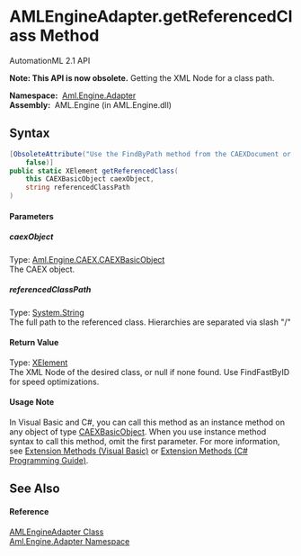 AMLEngineAdapter.getReferencedClass Method
==========================================
AutomationML 2.1 API

**Note: This API is now obsolete.**
Getting the XML Node for a class path.

  **Namespace:**  [Aml.Engine.Adapter][1]  
  **Assembly:**  AML.Engine (in AML.Engine.dll)

Syntax
------

```csharp
[ObsoleteAttribute("Use the FindByPath method from the CAEXDocument or the Services.ServiceLocator.QueryService.FindByPath method instead", 
	false)]
public static XElement getReferencedClass(
	this CAEXBasicObject caexObject,
	string referencedClassPath
)
```

#### Parameters

##### *caexObject*
Type: [Aml.Engine.CAEX.CAEXBasicObject][2]  
The CAEX object.

##### *referencedClassPath*
Type: [System.String][3]  
The full path to the referenced class. Hierarchies are separated via slash "/"

#### Return Value
Type: [XElement][4]  
 The XML Node of the desired class, or null if none found. Use FindFastByID for speed optimizations. 
#### Usage Note
In Visual Basic and C#, you can call this method as an instance method on any object of type [CAEXBasicObject][2]. When you use instance method syntax to call this method, omit the first parameter. For more information, see [Extension Methods (Visual Basic)][5] or [Extension Methods (C# Programming Guide)][6].

See Also
--------

#### Reference
[AMLEngineAdapter Class][7]  
[Aml.Engine.Adapter Namespace][1]  

[1]: ../README.md
[2]: ../../Aml.Engine.CAEX/CAEXBasicObject/README.md
[3]: https://docs.microsoft.com/dotnet/api/system.string
[4]: https://docs.microsoft.com/dotnet/api/system.xml.linq.xelement
[5]: https://docs.microsoft.com/dotnet/visual-basic/programming-guide/language-features/procedures/extension-methods
[6]: https://docs.microsoft.com/dotnet/csharp/programming-guide/classes-and-structs/extension-methods
[7]: README.md
[8]: https://www.automationml.org
[9]: ../../icons/logoShade.png